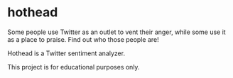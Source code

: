 # hothead
Some people use Twitter as an outlet to vent their anger, while some use it as a place to praise. Find out who those people are!

Hothead is a Twitter sentiment analyzer.

This project is for educational purposes only.
